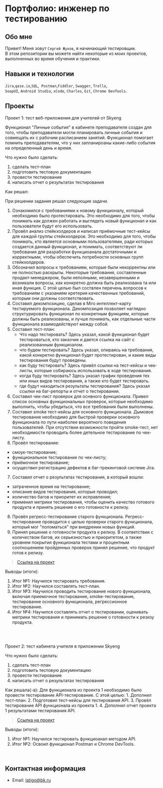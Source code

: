 # Портфолио: инженер по тестированию

## Обо мне

Привет! Меня зовут ``Сергей Жуков``, я начинающий тестировщик. <br>
В этом репозитории вы можете найти некоторые из моих проектов, выполненных во время обучения и практики.

## Навыки и технологии

``Jira``,``qase.io``,``SQL``,`` Postman``,``Fiddler``, ``Swagger``, ``Trello``, <br>
``SoapUI``, ``Android Studio``, ``xCode``, ``Charles``, ``Git``, ``Chrome DevTools``.



## Проекты

<p> Проект 1: тест веб-приложения для учителей от Skyeng </p>
Функционал "Личные события" в кабинете преподавателя создан для того, чтобы преподаватели могли планировать личные события и совмещать их с рабочим расписанием занятий. 
Функционал помогает помнить преподавателям, что у них запланироаны какие-либо события на определенный день и время. 
<p>Что нужно было сделать:</p>

<ol>
 <li>сделать тест-план
 <li>подготовить тестовую документацию
 <li>провести тестирование
 <li>написать отчет о результатах тестирования
</ol>
   
<p>Как решал:</p>

При решении задания решал следующие задачи. 
1. Ознакомился с требованиями к новому функционалу, который необходимо было протестировать. 
   Это необходимо для того, чтобы понимать как должен работать и выглядеть новый функционал и как пользователи будут его использовать. 
2. Провёл анализ стейкхолдеров и написал приёмочные тест-кейсы для каждой группы стейкхолдеров. 
   Это необходимо для того, чтобы понимать, кто является основными пользователями, ради которых создается данный функционал, и понимать, соответствуют ли требования для разработки функциоанала достаточными и 
   корректными, чтобы обеспечить потребности основных групп стейкхолдеров. 
3. Обозначил вопросы к требованиям, которые были некорректны или не полностью раскрыты. 
   Некоторые требования, составленные продакт-менеджером, были неполными, незавершенными и возникали вопросы, как конкретно должна быть реализована та или иная функция. С этой целью был соствлен перечень вопросов к 
   требованиям с указаниям кретерия качественных требований, которым они должны соответствовать. 
4. Составил декомпозицию, сделав в Miro интеллект-карту тестируемого функционала.
   Декомпозиция позволяет наглядно структурировать функционал по конкретным функциям, которые должны быть реализованы, и лучше понимать, как отдельные части функционала взаимодействуют между собой. 
5. Составил тест-план: 
   - Что надо тестировать? Здесь указал, какой функционал будет тестироваться, кто заказчик и дается ссылка на сайт с реализованным функциоалом.
   - что будем тестировать? Здесь указал, опираясь на требования, какой конкретно функционал будет протестирован, и какие виды тестирования будут проведены. 
   - как буду тестировать? Здесь привёл ссылки на тест-кейсы и чек-листы, которые собираюсь использовать в ходе тестирования. 
   - когда буду тестировать? Здесь указал график проведения тех или иных видов тестирования, а также кто будет тестировать. 
   - где будут находиться результаты тестирования? Здесь указал ссылки на баг-репорты и отчет о тестировании. 
4. Составил чек-лист проверок для оснвного функционала. 
   Привел список основных функциональных проверок, которые необходимо выполнить, чтобы убедиться, что все требования были выполнены. 
5. Составил smoke тест-кейсы для основного функционала. 
   Дымовое тестирование необходимо для быстрой проверки основного функционала по пути наиболее вероятного поведения пользователей. При отсутствии возможности пройти smoke-тест, нет необходимости проводить более 
   детельное тестирование по чек-листу. 
6. Провёл тестирование: 
  - смоук-тестирование; 
  - функциональное тестирование по чек-листу; 
  - приёмочное тестирование;
  - осуществил регистрацию дефектов в баг-трекинговой системе Jira.
7. Составил отчет о результатах тестирования, в который вошли: 
  - затраченное время на тестирование; 
  - описание видов тестирования, которые проводил; 
  - количество багов и приоритет их исправления;
  - применил метрики тестирования, чтобы оценить качество готового продукта и принять решение о его готовности к релизу. 
8. Провёл регресс-тестирование старого функционала.
   Регресс-тестирование проводится с целью проверки старого функционала, который мог "поломаться" при внедрении новых функций. 
9. Принял решение о готовности продукта к релизу.
   В соответствии с количеством багов, их серьезностью и приоритетом, а также уровнем покрытия функционала тестами и процентным соотношением пройденных проверок принял решение, что продукт готов к релизу.  

> <a href="https://www.notion.so/1-2-b05a93e78e80419b9ea5bc03d33b9cd3">Ссылка на проект</a>

<p>Выводы (итоги):<p>
<ol>
<li>Итог №1: Научился тестировать требования.
<li>Итог №2: Научился составлять тест-план.
<li>Итог №3: Научился проводить тестирование нового функционала, включая приемочное тестирование, smoke-тестирование, тестирование основного функционала, регрессионное тестирование.
<li>Итог №4: Научился составлять отчет о тестировании, оценивать метрики тестирования и принимать решение о готовности к резизу продукта.
</ol>
<p>
 
<br>

<br>

<p>Проект 2: тест кабинета учителя в приложении Skyeng</p>

<p>Что нужно было сделать:<p>
<ol>
<li>сделать тест-план</li>
<li>подготовить тестовую документацию</li>
<li>провести тестирование</li>
<li>написать отчет о результатах тестирования</li>
</ol>
 
<p>Как решала(-а): 
Для функционала из проекта 1 необходимо было провести тестирование API-тестирование. С этой целью:
1. Дополнил тест-план. 
2. Подготовил тест-кейсы для тестирования API. 
3. Провёл тестирование API функционала из проекта 1. 
4. Дополнил отчет проекта 1 результатами тестирования API. 
</p>

> <a href="https://www.notion.so/1-2-b05a93e78e80419b9ea5bc03d33b9cd3">Ссылка на проект</a>

<p>Выводы (итоги):<p>
<ol>
  <li>Итог №1: Научился тестировать функциоанал методом API. </li>
  <li>Итог №2: Освоил функционал Postman и Chrome DevTools.</li>
</ol>

<br> 

## Контактная информация

- Email: latigo@bk.ru

